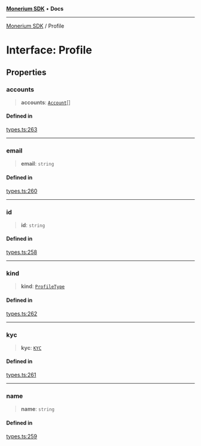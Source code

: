 [**Monerium SDK**](../README.md) • **Docs**

***

[Monerium SDK](../README.md) / Profile

# Interface: Profile

## Properties

### accounts

> **accounts**: [`Account`](Account.md)[]

#### Defined in

[types.ts:263](https://github.com/monerium/js-monorepo/blob/f9c4f6d23632080dc2f66fc1ef03cdb9951e75af/packages/sdk/src/types.ts#L263)

***

### email

> **email**: `string`

#### Defined in

[types.ts:260](https://github.com/monerium/js-monorepo/blob/f9c4f6d23632080dc2f66fc1ef03cdb9951e75af/packages/sdk/src/types.ts#L260)

***

### id

> **id**: `string`

#### Defined in

[types.ts:258](https://github.com/monerium/js-monorepo/blob/f9c4f6d23632080dc2f66fc1ef03cdb9951e75af/packages/sdk/src/types.ts#L258)

***

### kind

> **kind**: [`ProfileType`](../enumerations/ProfileType.md)

#### Defined in

[types.ts:262](https://github.com/monerium/js-monorepo/blob/f9c4f6d23632080dc2f66fc1ef03cdb9951e75af/packages/sdk/src/types.ts#L262)

***

### kyc

> **kyc**: [`KYC`](KYC.md)

#### Defined in

[types.ts:261](https://github.com/monerium/js-monorepo/blob/f9c4f6d23632080dc2f66fc1ef03cdb9951e75af/packages/sdk/src/types.ts#L261)

***

### name

> **name**: `string`

#### Defined in

[types.ts:259](https://github.com/monerium/js-monorepo/blob/f9c4f6d23632080dc2f66fc1ef03cdb9951e75af/packages/sdk/src/types.ts#L259)
